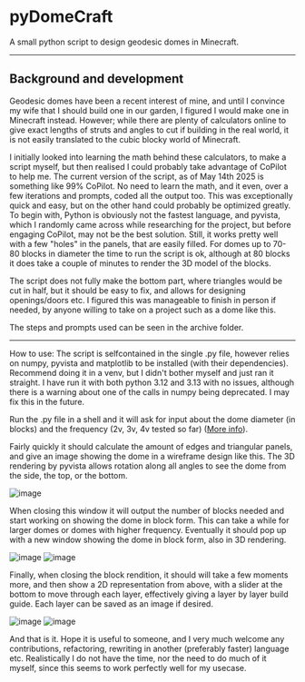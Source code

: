 # pyDomeCraft
A small python script to design geodesic domes in Minecraft.

---
## Background and development
Geodesic domes have been a recent interest of mine, and until I convince my wife that I should build one in our garden, I figured I would make one in Minecraft instead. However; while there are plenty of calculators online to give exact lengths of struts and angles to cut if building in the real world, it is not easily translated to the cubic blocky world of Minecraft.

I initially looked into learning the math behind these calculators, to make a script myself, but then realised I could probably take advantage of CoPilot to help me. The current version of the script, as of May 14th 2025 is something like 99% CoPilot. No need to learn the math, and it even, over a few iterations and prompts, coded all the output too. This was exceptionally quick and easy, but on the other hand could probably be optimized greatly. To begin with, Python is obviously not the fastest language, and pyvista, which I randomly came across while researching for the project, but before engaging CoPilot, may not be the best solution. Still, it works pretty well with a few "holes" in the panels, that are easily filled. For domes up to 70-80 blocks in diameter the time to run the script is ok, although at 80 blocks it does take a couple of minutes to render the 3D model of the blocks.

The script does not fully make the bottom part, where triangles would be cut in half, but it should be easy to fix, and allows for designing openings/doors etc. I figured this was manageable to finish in person if needed, by anyone willing to take on a project such as a dome like this.

The steps and prompts used can be seen in the archive folder.

---

How to use:
The script is selfcontained in the single .py file, however relies on numpy, pyvista and matplotlib to be installed (with their dependencies). Recommend doing it in a venv, but I didn't bother myself and just ran it straight. I have run it with both python 3.12 and 3.13 with no issues, although there is a warning about one of the calls in numpy being deprecated. I may fix this in the future.

Run the .py file in a shell and it will ask for input about the dome diameter (in blocks) and the frequency (2v, 3v, 4v tested so far) ([More info](https://www.domerama.com/geodesic-dome-size-and-frequency/)).

Fairly quickly it should calculate the amount of edges and triangular panels, and give an image showing the dome in a wireframe design like this. The 3D rendering by pyvista allows rotation along all angles to see the dome from the side, the top, or the bottom.

![image](https://github.com/user-attachments/assets/2bb2c3d1-35af-4170-95a8-e93c9f2f32ca)

When closing this window it will output the number of blocks needed and start working on showing the dome in block form. This can take a while for larger domes or domes with higher frequency. Eventually it should pop up with a new window showing the dome in block form, also in 3D rendering.

![image](https://github.com/user-attachments/assets/81ad4951-aa83-4a0e-af9d-323b1736b5d8)
![image](https://github.com/user-attachments/assets/7b6db465-8f2b-45c3-a7d6-075f1c8f7ca7)

Finally, when closing the block rendition, it should will take a few moments more, and then show a 2D representation from above, with a slider at the bottom to move through each layer, effectively giving a layer by layer build guide. Each layer can be saved as an image if desired.

![image](https://github.com/user-attachments/assets/710a2aab-1e6f-456f-89c8-df803bdf3060)
![image](https://github.com/user-attachments/assets/2196891d-fe2f-48e8-85ab-3f72e258a5b7)

And that is it. Hope it is useful to someone, and I very much welcome any contributions, refactoring, rewriting in another (preferably faster) language etc. Realistically I do not have the time, nor the need to do much of it myself, since this seems to work perfectly well for my usecase.










